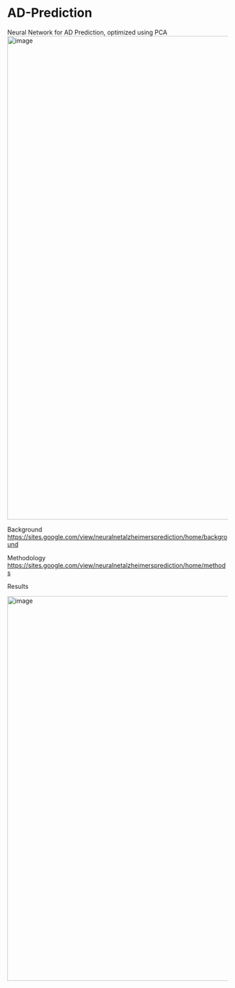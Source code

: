 # AD-Prediction
Neural Network for AD Prediction, optimized using PCA
<img width="1105" alt="image" src="https://github.com/xjefrod99/AD-Prediction/assets/52290399/1ec5834e-806e-4dc8-a299-29be9561a340">

Background
https://sites.google.com/view/neuralnetalzheimersprediction/home/background

Methodology
https://sites.google.com/view/neuralnetalzheimersprediction/home/methods

Results

<img width="879" alt="image" src="https://github.com/xjefrod99/AD-Prediction/assets/52290399/7d18776f-cc1d-478f-aafa-ebc0cff84ba5">
